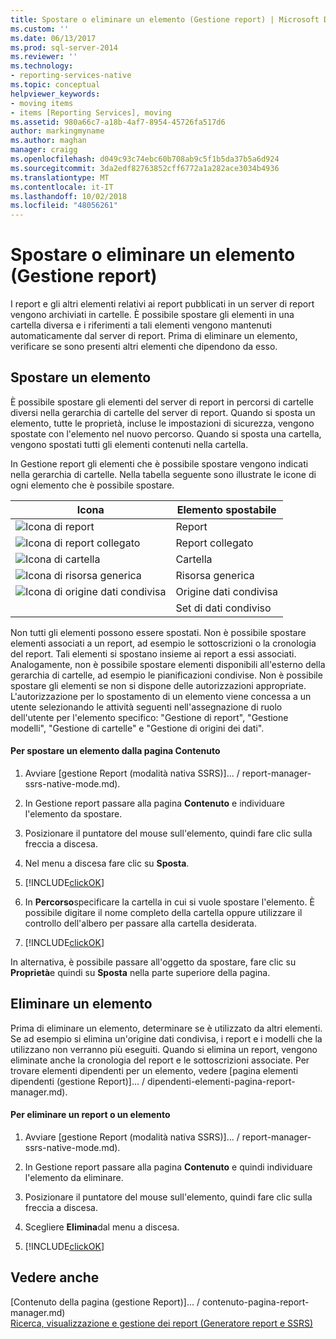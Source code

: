```yaml
---
title: Spostare o eliminare un elemento (Gestione report) | Microsoft Docs
ms.custom: ''
ms.date: 06/13/2017
ms.prod: sql-server-2014
ms.reviewer: ''
ms.technology:
- reporting-services-native
ms.topic: conceptual
helpviewer_keywords:
- moving items
- items [Reporting Services], moving
ms.assetid: 980a66c7-a18b-4af7-8954-45726fa517d6
author: markingmyname
ms.author: maghan
manager: craigg
ms.openlocfilehash: d049c93c74ebc60b708ab9c5f1b5da37b5a6d924
ms.sourcegitcommit: 3da2edf82763852cff6772a1a282ace3034b4936
ms.translationtype: MT
ms.contentlocale: it-IT
ms.lasthandoff: 10/02/2018
ms.locfileid: "48056261"
---
```

# <a name="move-or-delete-an-item-report-manager"></a>Spostare o eliminare un elemento (Gestione report)
  I report e gli altri elementi relativi ai report pubblicati in un server di report vengono archiviati in cartelle. È possibile spostare gli elementi in una cartella diversa e i riferimenti a tali elementi vengono mantenuti automaticamente dal server di report. Prima di eliminare un elemento, verificare se sono presenti altri elementi che dipendono da esso.  
  
## <a name="move-an-item"></a>Spostare un elemento  
 È possibile spostare gli elementi del server di report in percorsi di cartelle diversi nella gerarchia di cartelle del server di report. Quando si sposta un elemento, tutte le proprietà, incluse le impostazioni di sicurezza, vengono spostate con l'elemento nel nuovo percorso. Quando si sposta una cartella, vengono spostati tutti gli elementi contenuti nella cartella.  
  
 In Gestione report gli elementi che è possibile spostare vengono indicati nella gerarchia di cartelle. Nella tabella seguente sono illustrate le icone di ogni elemento che è possibile spostare.  
  
|Icona|Elemento spostabile|  
|----------|-------------------|  
|![Icona di report](../media/hlp-16doc.gif "Icona di report")|Report|  
|![Icona di report collegato](../media/hlp-16linked.gif "Icona di report collegato")|Report collegato|  
|![Icona di cartella](../media/hlp-16folder.gif "Icona di cartella")|Cartella|  
|![Icona di risorsa generica](../media/hlp-16file.gif "Icona di risorsa generica")|Risorsa generica|  
|![Icona di origine dati condivisa](../media/hlp-16datasource.png "Icona di origine dati condivisa")|Origine dati condivisa|  
||Set di dati condiviso|  
  
 Non tutti gli elementi possono essere spostati. Non è possibile spostare elementi associati a un report, ad esempio le sottoscrizioni o la cronologia del report. Tali elementi si spostano insieme ai report a essi associati. Analogamente, non è possibile spostare elementi disponibili all'esterno della gerarchia di cartelle, ad esempio le pianificazioni condivise. Non è possibile spostare gli elementi se non si dispone delle autorizzazioni appropriate. L'autorizzazione per lo spostamento di un elemento viene concessa a un utente selezionando le attività seguenti nell'assegnazione di ruolo dell'utente per l'elemento specifico: "Gestione di report", "Gestione modelli", "Gestione di cartelle" e "Gestione di origini dei dati".  
  
#### <a name="to-move-an-item-from-within-the-contents-page"></a>Per spostare un elemento dalla pagina Contenuto  
  
1.  Avviare [gestione Report &#40;modalità nativa SSRS&#41;]... / report-manager-ssrs-native-mode.md).  
  
2.  In Gestione report passare alla pagina **Contenuto** e individuare l'elemento da spostare.  
  
3.  Posizionare il puntatore del mouse sull'elemento, quindi fare clic sulla freccia a discesa.  
  
4.  Nel menu a discesa fare clic su **Sposta**.  
  
5.  [!INCLUDE[clickOK](../../../includes/clickok-md.md)]  
  
6.  In **Percorso**specificare la cartella in cui si vuole spostare l'elemento. È possibile digitare il nome completo della cartella oppure utilizzare il controllo dell'albero per passare alla cartella desiderata.  
  
7.  [!INCLUDE[clickOK](../../../includes/clickok-md.md)]  
  
 In alternativa, è possibile passare all'oggetto da spostare, fare clic su **Proprietà**e quindi su **Sposta** nella parte superiore della pagina.  
  
## <a name="delete-an-item"></a>Eliminare un elemento  
 Prima di eliminare un elemento, determinare se è utilizzato da altri elementi. Se ad esempio si elimina un'origine dati condivisa, i report e i modelli che la utilizzano non verranno più eseguiti. Quando si elimina un report, vengono eliminate anche la cronologia del report e le sottoscrizioni associate. Per trovare elementi dipendenti per un elemento, vedere [pagina elementi dipendenti &#40;gestione Report&#41;]... / dipendenti-elementi-pagina-report-manager.md).  
  
#### <a name="to-delete-a-report-or-item"></a>Per eliminare un report o un elemento  
  
1.  Avviare [gestione Report &#40;modalità nativa SSRS&#41;]... / report-manager-ssrs-native-mode.md).  
  
2.  In Gestione report passare alla pagina **Contenuto** e quindi individuare l'elemento da eliminare.  
  
3.  Posizionare il puntatore del mouse sull'elemento, quindi fare clic sulla freccia a discesa.  
  
4.  Scegliere **Elimina**dal menu a discesa.  
  
5.  [!INCLUDE[clickOK](../../../includes/clickok-md.md)]  
  
## <a name="see-also"></a>Vedere anche  
 [Contenuto della pagina &#40;gestione Report&#41;]... / contenuto-pagina-report-manager.md)   
 [Ricerca, visualizzazione e gestione dei report &#40;Generatore report e SSRS&#41;](../report-builder/finding-viewing-and-managing-reports-report-builder-and-ssrs.md)  
  
  
